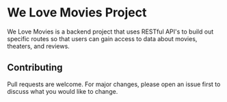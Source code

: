 # We Love Movies Project

We Love Movies is a backend project that uses RESTful API's to build out specific routes so that users can gain access to data about movies, theaters, and reviews.


## Contributing

Pull requests are welcome. For major changes, please open an issue first
to discuss what you would like to change.
